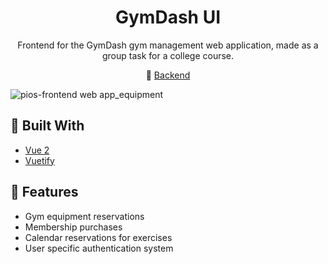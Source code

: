 <h1 align=center>GymDash UI</h1>
<p align=center>
  Frontend for the GymDash gym management web application, made as a group task for a college course.
</p>
<p align="center">
  💾 <a href="https://github.com/nevenjakopcic/pios-backend"> Backend </a>
</p>

![pios-frontend web app_equipment](https://user-images.githubusercontent.com/36193643/113634293-cde77880-966e-11eb-8665-03e80da0490f.png)

## 🔨 Built With

- [Vue 2](https://vuejs.org/)
- [Vuetify](https://vuetifyjs.com/)

## 🚀 Features

- Gym equipment reservations
- Membership purchases
- Calendar reservations for exercises
- User specific authentication system
